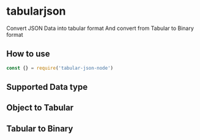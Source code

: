 # tabularjson
Convert JSON Data into tabular format And convert from Tabular to Binary format

## How to use

```js
const {} = require('tabular-json-node')
```

## Supported Data type

## Object to Tabular

## Tabular to Binary